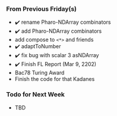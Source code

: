 ### From Previous Friday(s)

* ✔️ rename Pharo-NDArray combinators
* ✔️ add Pharo-NDArray combinators
* add compose to `<*>` and friends
* ✔️ adaptToNumber
* ✔️ fix bug with scalar 3 asNDArray
* ✔️ Finish FL Report (Mar 9, 2202)
* Bac78 Turing Award 
* Finish the code for that Kadanes

### Todo for Next Week

* TBD
